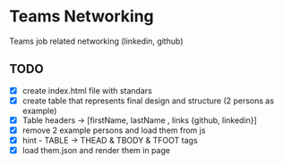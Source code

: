 # Teams Networking

Teams job related networking (linkedin, github)

## TODO

- [x] create index.html file with standars
- [x] create table that represents final design and structure (2 persons as example)
- [x] Table headers -> [firstName, lastName , links {github, linkedin}]
- [x] remove 2 example persons and load them from js 
- [x] hint - TABLE -> THEAD & TBODY & TFOOT tags
- [x] load them.json and render them in page